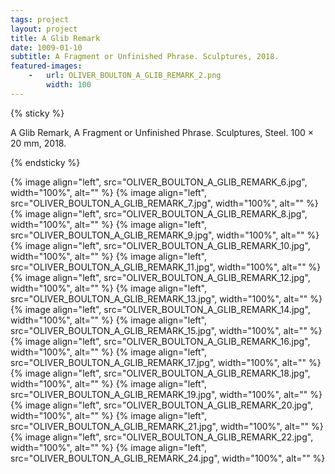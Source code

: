 ```yaml
---
tags: project
layout: project
title: A Glib Remark
date: 1009-01-10
subtitle: A Fragment or Unfinished Phrase. Sculptures, 2018.
featured-images:
    -   url: OLIVER_BOULTON_A_GLIB_REMARK_2.png
        width: 100
---
```


{% sticky %}

 A Glib Remark, A Fragment or Unfinished Phrase. Sculptures, Steel. 100 × 20 mm, 2018.

{% endsticky %}

{% image align="left", src="OLIVER_BOULTON_A_GLIB_REMARK_6.jpg", width="100%", alt=""  %}
{% image align="left", src="OLIVER_BOULTON_A_GLIB_REMARK_7.jpg", width="100%", alt=""  %}
{% image align="left", src="OLIVER_BOULTON_A_GLIB_REMARK_8.jpg", width="100%", alt=""  %}
{% image align="left", src="OLIVER_BOULTON_A_GLIB_REMARK_9.jpg", width="100%", alt=""  %}
{% image align="left", src="OLIVER_BOULTON_A_GLIB_REMARK_10.jpg", width="100%", alt="" %}
{% image align="left", src="OLIVER_BOULTON_A_GLIB_REMARK_11.jpg", width="100%", alt="" %}
{% image align="left", src="OLIVER_BOULTON_A_GLIB_REMARK_12.jpg", width="100%", alt="" %}
{% image align="left", src="OLIVER_BOULTON_A_GLIB_REMARK_13.jpg", width="100%", alt="" %}
{% image align="left", src="OLIVER_BOULTON_A_GLIB_REMARK_14.jpg", width="100%", alt="" %}
{% image align="left", src="OLIVER_BOULTON_A_GLIB_REMARK_15.jpg", width="100%", alt="" %}
{% image align="left", src="OLIVER_BOULTON_A_GLIB_REMARK_16.jpg", width="100%", alt="" %}
{% image align="left", src="OLIVER_BOULTON_A_GLIB_REMARK_17.jpg", width="100%", alt="" %}
{% image align="left", src="OLIVER_BOULTON_A_GLIB_REMARK_18.jpg", width="100%", alt="" %}
{% image align="left", src="OLIVER_BOULTON_A_GLIB_REMARK_19.jpg", width="100%", alt="" %}
{% image align="left", src="OLIVER_BOULTON_A_GLIB_REMARK_20.jpg", width="100%", alt="" %}
{% image align="left", src="OLIVER_BOULTON_A_GLIB_REMARK_21.jpg", width="100%", alt="" %}
{% image align="left", src="OLIVER_BOULTON_A_GLIB_REMARK_22.jpg", width="100%", alt="" %}
{% image align="left", src="OLIVER_BOULTON_A_GLIB_REMARK_24.jpg", width="100%", alt="" %}